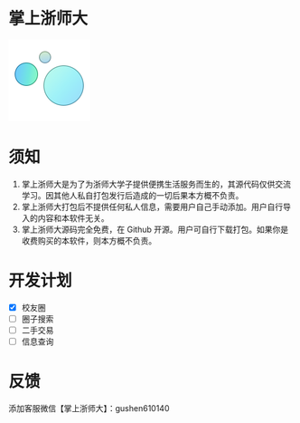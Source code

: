 # 掌上浙师大

![纯纯看番](./src/static/logo.png)  


# 须知

1. 掌上浙师大是为了为浙师大学子提供便携生活服务而生的，其源代码仅供交流学习。因其他人私自打包发行后造成的一切后果本方概不负责。
2. 掌上浙师大打包后不提供任何私人信息，需要用户自己手动添加。用户自行导入的内容和本软件无关。
3. 掌上浙师大源码完全免费，在 Github 开源。用户可自行下载打包。如果你是收费购买的本软件，则本方概不负责。


# 开发计划

- [x] 校友圈
- [ ] 圈子搜索
- [ ] 二手交易
- [ ] 信息查询

# 反馈

添加客服微信【掌上浙师大】：gushen610140

